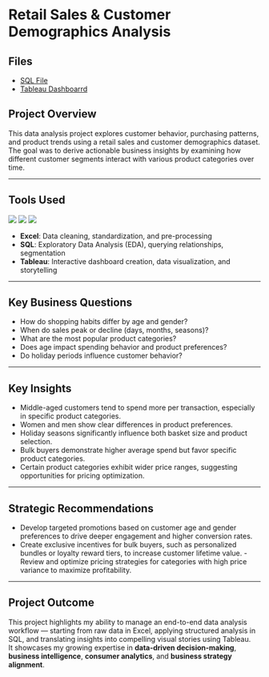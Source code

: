 # Retail Sales & Customer Demographics Analysis 

## Files 
- [SQL File](https://github.com/Ratau-Lebohang/Lebohang-Analytics-Portfolio/blob/d459da64f3a7c1e52f9556a776e2d787229fc740/Retail%20Sales/Retail%20Analysis.sql)
- [Tableau Dashboarrd](https://public.tableau.com/app/profile/lebohang.ratau/vizzes)

## Project Overview 
This data analysis project explores customer behavior, purchasing patterns, and product trends using 
a retail sales and customer demographics dataset. The goal was to derive actionable business insights by examining how different customer segments interact with various product categories over time. 

--- 
## Tools Used 

<p align="left">
  <img src="https://img.shields.io/badge/Excel-217346?style=for-the-badge&logo=microsoft-excel&logoColor=white"/>
  <img src="https://img.shields.io/badge/SQL-4479A1?style=for-the-badge&logo=postgresql&logoColor=white"/>
  <img src="https://img.shields.io/badge/Tableau-E97627?style=for-the-badge&logo=tableau&logoColor=white"/>
</p> 

- **Excel**: Data cleaning, standardization, and pre-processing 
- **SQL**: Exploratory Data Analysis (EDA), querying relationships, segmentation
- **Tableau**: Interactive dashboard creation, data visualization, and storytelling
  

--- 

##  Key Business Questions 
- How do shopping habits differ by age and gender?
- When do sales peak or decline (days, months, seasons)?
- What are the most popular product categories?
- Does age impact spending behavior and product preferences?
- Do holiday periods influence customer behavior?
  
--- 

##  Key Insights 
- Middle-aged customers tend to spend more per transaction, especially in specific product categories.
- Women and men show clear differences in product preferences.
- Holiday seasons significantly influence both basket size and product selection.
- Bulk buyers demonstrate higher average spend but favor specific product categories.
- Certain product categories exhibit wider price ranges, suggesting opportunities for pricing optimization.
  
--- 

##  Strategic Recommendations 
- Develop targeted promotions based on customer age and gender preferences to drive deeper engagement and higher conversion rates.
- Create exclusive incentives for bulk buyers, such as personalized bundles or loyalty reward tiers, to increase customer lifetime value. - Review and optimize pricing strategies for categories with high price variance to maximize profitability.

--- 

##  Project Outcome 
This project highlights my ability to manage an end-to-end data analysis workflow — starting from raw data in Excel, applying structured analysis in SQL, and translating insights into compelling visual stories using Tableau.   
It showcases my growing expertise in **data-driven decision-making**, **business intelligence**, **consumer analytics**, and **business strategy alignment**.
